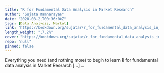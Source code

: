 ```yaml
---
title: "R for Fundamental Data Analysis in Market Research"
author: "Sujata Ramnarayan"
date: "2020-08-21T00:36:00Z"
tags: [Data Analysis, Market]
link: "https://bookdown.org/sujatar/r_for_fundamental_data_analysis_in_market_research/"
length_weight: "17.2%"
cover: "https://bookdown.org/sujatar/r_for_fundamental_data_analysis_in_market_research/Rbookcover.png"
repo: "null"
pinned: false
---
```


Everything you need (and nothing more) to begin to learn R for fundamental data analysis in Market Research [...]  ...
